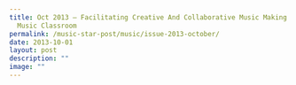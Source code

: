 ```yaml
---
title: Oct 2013 – Facilitating Creative And Collaborative Music Making in the
  Music Classroom
permalink: /music-star-post/music/issue-2013-october/
date: 2013-10-01
layout: post
description: ""
image: ""
---
```

